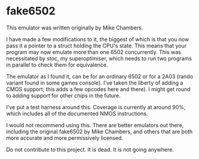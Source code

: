 # fake6502

This emulator was written originally by Mike Chambers.

I have made a few modifications to it, the biggest of which is that you now
pass it a pointer to a struct holding the CPU's state. This means that your
program may now emulate more than one 6502 concurrently. This was necessitated
by stoc, my superoptimiser, which needs to run two programs in parallel to
check them for equivalence.

The emulator as I found it, can be for an ordinary 6502 or for a 2A03 (rando
variant found in some games console). I've taken the liberty of adding a CMOS
support; this adds a few opcodes here and there). I might get round to adding
support for other chips in the future.

I've put a test harness around this. Coverage is currently at around 90%, which
includes all of the documented NMOS instructions.

I would not recommend using this. There are better emulators out there,
including the original fake6502 by Mike Chambers, and others that are both more
accurate and more permissively licensed.

Do not contribute to this project. It is dead. It is not going anywhere.
